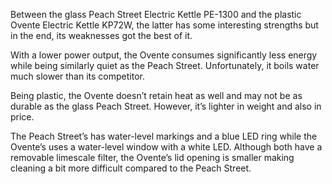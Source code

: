 Between the glass Peach Street Electric Kettle PE-1300 and the plastic Ovente Electric Kettle KP72W, the latter has some interesting strengths but in the end, its weaknesses got the best of it.

With a lower power output, the Ovente consumes significantly less energy while being similarly quiet as the Peach Street. Unfortunately, it boils water much slower than its competitor.

Being plastic, the Ovente doesn’t retain heat as well and may not be as durable as the glass Peach Street. However, it’s lighter in weight and also in price.

The Peach Street’s has water-level markings and a blue LED ring while the Ovente’s uses a water-level window with a white LED. Although both have a removable limescale filter, the Ovente’s lid opening is smaller making cleaning a bit more difficult compared to the Peach Street.